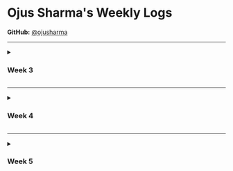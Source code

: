 # Ojus Sharma's Weekly Logs

**GitHub:** [@ojusharma](https://github.com/ojusharma)

---

<details>
  <summary><h3>Week 3</summary>

<img width="1068" height="626" alt="image" src="https://github.com/user-attachments/assets/4aaa76bd-bd43-4903-bfaf-4ca2ef5a0dcb" />

### Team Activities
- **Project Requirements Discussion**: Discussed and finalized project requirements with the team members.
- **Requirements Analysis**: Spoke to 4 different teams and compared their requirements with ours, and eventually improved our requirements. 

### Personal Contributions
- **Folder Structure**: Created the initial folder structure of the repo, following the format highlighted by the project-starter
- **Non-functional requirements**: Decided on 2 non-functional requirements for the project

</details>

---

<details>
  <summary><h3>Week 4</h3></summary>

<img width="2109" height="1215" alt="image" src="https://github.com/user-attachments/assets/d11d6faf-bb24-47a2-9f26-df09a67dd8ef" />

### What Went Well
  - Created the initial system architecture diagram with Sparsh (based on Ronit's draft with Ribhav) and got it ready for the Wednesday in-class activity.
  - Spoke to 4 teams on Wednesday about our proposed system architecture diagram, with a split between cloud and local processing
  - Proposed that the team meet twice a week to stay on the same page. Set up a when2meet instance to decide on meeting times.
  - Had a team meeting to finalise project requirements :)

  ### What Didn't Go Well
  - Sparsh and I had to stay pretty late on Tuesday to get the system architecture ready for the in-class activity. To prevent this from happening, we pitched the idea of having a short team meeting on Mon/Tue to get the team on the same page. The team was happy and understanding

  ### Planning for Next Week
  - Working on DFDs for the upcoming week
  - Doing research and having group Knowledge Transfers
  - Meeting twice during the week
</details>

---

<details>
  <summary><h3>Week 5</h3></summary>

<img width="863" height="659" alt="image" src="https://github.com/user-attachments/assets/b77f6160-aa52-4eb0-ad89-a5ad9a391696" />


### What Went Well
  - Team worked efficiently to get the DFDs ready for class
  - Had insightful conversations within the team, with other teams and Dr Bowen
  - Iterated on initial designs and made a good final design

  ### What Didn't Go Well
  - No problems :)

  ### Planning for Next Week
  - Given the project requirements, we will divide tasks based on previous discussions
  - Doing more research w.r.t finalized requirements and continuing group Knowledge Transfers
</details>
